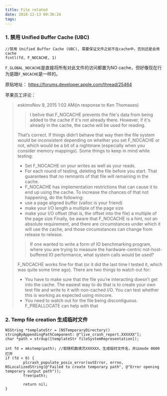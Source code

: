 ```yaml
---
title: File related
date: 2018-12-13 09:36:24
tags:
---
```


### 1. 禁用 Unified Buffer Cache (UBC)

```
//禁用 Unified Buffer Cache (UBC), 需要保证文件之前不在cache中，否则还是会用cache
fcntl(fd, F_NOCACHE, 1) 
```

`F_GLOBAL_NOCACHE`是直接将所有对此文件的访问都置为NO cache，但好像现在行为是跟`F_NOCACHE`是一样的。

<!-- more -->

原贴地址：
https://forums.developer.apple.com/thread/25464

苹果员工评论：
> 
> eskimoNov 9, 2015 1:02 AM(in response to Ken Thomases)
>
> > I belive that F_NOCACHE prevents the file's data from being added to the cache if it's not already there.  However, if it's already in the cache, the cache will be used for reading.
>
> That’s correct.  If things didn’t behave that way then the file system would be inconsistent depending on whether you set F_NOCACHE or not, which would be a bit of a nightmare (especially when you consider memory mappings).
> Some things to keep in mind while testing:
> * Set F_NOCACHE on your writes as well as your reads.
> * For each round of testing, deleting the file before you start.  That guarantees that no remnants of that file will remaining in the cache.
> * F_NOCACHE has implementation restrictions that can cause it to end up using the cache.  To increase the chances of that not happening, do the following:
> * use a page aligned buffer (valloc is your friend)
> * make your I/O length a multiple of the page size
> * make your I/O offset (that is, the offset into the file) a multiple of the page size
> Finally, be aware that F_NOCACHE is a hint, not an absolute requirement, and there are circumstances under which it will use the cache, and those circumstances can change from release to release.
> 
> > If one wanted to write a form of IO benchmarking program, where you are trying to measure the hardware-centric not-host-buffered IO performance, what system calls would be used?
>
> F_NOCACHE works fine for that (or it did the last time I tested it, which was quite some time ago).  There are two things to watch out for:
> * You have to make sure that the file you’re interacting doesn’t get into the cache.  The easiest way to do that is to create your own test file and write to it with non-cached I/O.  You can test whether this is working as expected using mincore.
> * You need to watch out for the file being discontiguous.  F_PREALLOCATE can help with that

### 2. Temp file creation 生成临时文件
```objc
NSString *templateStr = [NSTemporaryDirectory() stringByAppendingPathComponent: @"live_crash_report.XXXXXX"];
char *path = strdup([templateStr fileSystemRepresentation]);
    
int fd = mkstemp(path); //取随机数填充XXXXXX，生成临时文件名，并以mode 0600 打开
if (fd < 0) {
        plcrash_populate_posix_error(outError, errno, NSLocalizedString(@"Failed to create temporary path", @"Error opening temporary output path"));
        free(path);

        return nil;
}
```
